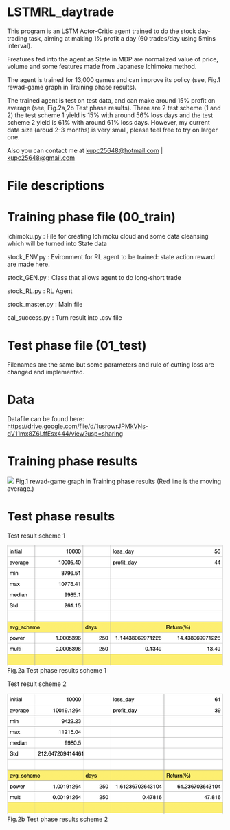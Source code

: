 # LSTMRL_daytrade

This program is an LSTM Actor-Critic agent trained to do the stock day-trading task, aiming at making 1% profit a day (60 trades/day using 5mins interval).

Freatures fed into the agent as State in MDP are normalized value of price, volume and some features made from Japanese Ichimoku method.

The agent is trained for 13,000 games and can improve its policy (see, Fig.1 rewad-game graph in Training phase results).

The trained agent is test on test data, and can make around 15% profit on average (see, Fig.2a,2b Test phase results). There are 2 test scheme (1 and 2) the test scheme 1 yield is 15% with around 56% loss days and the test scheme 2 yield is 61% with around 61% loss days. However, my current data size (aroud 2-3 months) is very small, please feel free to try on larger one.

Also you can contact me at kupc25648@hotmail.com | kupc25648@gmail.com


# File descriptions
# Training phase file (00_train)

ichimoku.py  : File for creating Ichimoku cloud and some data cleansing  which will be turned into State data 

stock_ENV.py : Evironment for RL agent to be trained: state action reward are made here.

stock_GEN.py : Class that allows agent to do long-short trade

stock_RL.py  : RL Agent

stock_master.py  : Main file 

cal_success.py : Turn result into .csv file

# Test phase file (01_test)

Filenames are the same but some parameters and rule of cutting loss are changed and implemented.

# Data

Datafile can be found here:
https://drive.google.com/file/d/1usrowrJPMkVNs-dV11mx8Z6LffEsx444/view?usp=sharing

# Training phase results

<img src="src/training.png">
Fig.1 rewad-game graph in Training phase results (Red line is the moving average.)

# Test phase results

Test result scheme 1

<img src="src/test_1.png">
Fig.2a Test phase results scheme 1

Test result scheme 2

<img src="src/test_2.png">
Fig.2b Test phase results scheme 2

